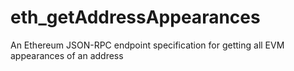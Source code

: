 # eth_getAddressAppearances
An Ethereum JSON-RPC endpoint specification for getting all EVM appearances of an address
